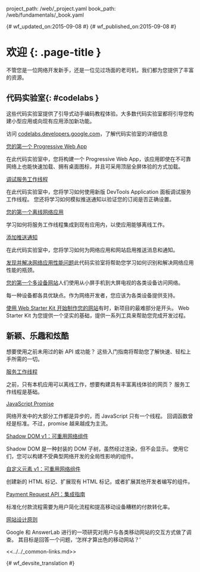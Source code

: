 project_path: /web/_project.yaml
book_path: /web/fundamentals/_book.yaml

{# wf_updated_on:2015-09-08 #}
{# wf_published_on:2015-09-08 #}

# 欢迎 {: .page-title }

不管您是一位网络开发新手，还是一位见过场面的老司机，我们都为您提供了丰富的资源。 


## 代码实验室{: #codelabs }

这些代码实验室提供了引导式动手编码教程体验。大多数代码实验室都将引导您构建小型应用或向现有应用添加新功能。

访问 [codelabs.developers.google.com](https://codelabs.developers.google.com/?cat=Web)，了解代码实验室的详细信息


<div class="attempt-left">
  <a href="codelabs/your-first-pwapp/">
    您的第一个 Progressive Web App
  </a>
  <p>
    在此代码实验室中，您将构建一个 Progressive Web App，该应用即使在不可靠网络上也能快速加载、拥有桌面图标，并且可采用顶层全屏体验的方式加载。</p>



</div>
<div class="attempt-right">
  <a href="codelabs/debugging-service-workers/">
    调试服务工作线程
  </a>
  <p>
    在此代码实验室中，您将学习如何使用新版 DevTools Application 面板调试服务工作线程。
您还将学习如何模拟推送通知以验证您的订阅是否正确设置。</p>


</div>

<div style="clear:both"></div>

<div class="attempt-left">
  <a href="codelabs/offline/">
    您的第一个离线网络应用
  </a>
  <p>
    学习如何将服务工作线程集成到现有应用内，以使应用能够离线工作。</p>


</div>
<div class="attempt-right">
  <a href="codelabs/push-notifications/">
    添加推送通知
  </a>
  <p>
    在此代码实验室中，您将学习如何为网络应用和网站启用推送消息和通知。</p>


</div>

<div style="clear:both"></div>

[发现并解决网络应用性能问题](codelabs/web-perf/)此代码实验室将帮助您学习如何识别和解决网络应用性能的瓶颈。


[您的第一个多设备网站](your-first-multi-screen-site/)人们使用从小屏手机到大屏电视的各类设备访问网络。

每一种设备都各具优缺点。作为网络开发者，您应该为各类设备提供支持。


[使用 Web Starter Kit 开始制作您的网站](web-starter-kit/)有时，新项目的最难部分是开头。
Web Starter Kit 为您提供一个坚实的基础，提供一系列工具来帮助您完成开发过程。




## 新颖、乐趣和炫酷

想要使用之前未用过的新 API 或功能？
这些入门指南将帮助您了解快速、轻松上手所需的一切。


<div class="attempt-left">
  <a href="primers/service-workers">
    服务工作线程
  </a>
  <p>
    之前，只有本机应用可以离线工作，想要构建具有丰富离线体验的网页？
服务工作线程是基础。
  </p>
</div>
<div class="attempt-right">
  <a href="primers/promises">
    JavaScript Promise
  </a>
  <p>
    网络开发中的大部分工作都是异步的，而 JavaScript 只有一个线程。
回调函数曾经是标准。不过，promise 越来越成为主流。
</p>

</div>

<div style="clear:both"></div>

<div class="attempt-left">
  <a href="primers/shadowdom">
    Shadow DOM v1：可重用网络组件
</a>
  <p>
    Shadow DOM 是一种封装的 DOM 子树，虽然经过渲染，但不会显示。
    使用它们，您可以构建不受典型网络开发的全局性影响的组件。
  </p>

</div>
<div class="attempt-right">
  <a href="primers/customelements">
    自定义元素 v1：可重用网络组件
</a>
  <p>
    创建新的 HTML 标记、扩展现有 HTML 标记，或者扩展其他开发者编写的组件。
</p>

</div>

<div style="clear:both"></div>

<div class="attempt-left">
  <a href="primers/payment-request/">
    Payment Request API：集成指南
  </a>
  <p>
    标准化付款流程需要为用户简化流程和提高移动设备糟糕的付款转化率。
</p>

</div>
<div class="attempt-right">
  <a href="principles/">
    网站设计原则
  </a>
  <p>
    Google 和 AnswerLab 进行的一项研究对用户与各类移动网站的交互方式做了调查。
其目标是回答一个问题，‘怎样才算出色的移动网站？’
</p>

</div>

<div style="clear:both"></div>

<<../../_common-links.md>>


{# wf_devsite_translation #}
